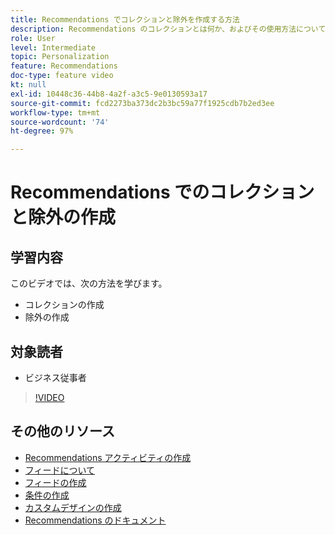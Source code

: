 ```yaml
---
title: Recommendations でコレクションと除外を作成する方法
description: Recommendations のコレクションとは何か、およびその使用方法について学習します。Recommendations の除外とは何か、およびその使用方法について学習します。
role: User
level: Intermediate
topic: Personalization
feature: Recommendations
doc-type: feature video
kt: null
exl-id: 10448c36-44b8-4a2f-a3c5-9e0130593a17
source-git-commit: fcd2273ba373dc2b3bc59a77f1925cdb7b2ed3ee
workflow-type: tm+mt
source-wordcount: '74'
ht-degree: 97%

---
```


# Recommendations でのコレクションと除外の作成

## 学習内容

このビデオでは、次の方法を学びます。

* コレクションの作成
* 除外の作成

## 対象読者

* ビジネス従事者

>[!VIDEO](https://video.tv.adobe.com/v/35311?quality=12&captions=jpn)

## その他のリソース

* [Recommendations アクティビティの作成](create-a-recommendations-activity.md)
* [フィードについて](understanding-feeds.md)
* [フィードの作成](create-a-feed.md)
* [条件の作成](create-criteria.md)
* [カスタムデザインの作成](create-custom-designs.md)
* [Recommendations のドキュメント](https://experienceleague.adobe.com/docs/target/using/recommendations/recommendations.html?lang=ja)
